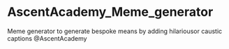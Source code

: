 # AscentAcademy_Meme_generator
Meme generator to generate bespoke means by adding hilariousor caustic captions @AscentAcademy
